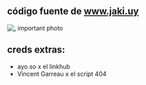 ## código fuente de www.jaki.uy 

[![.](https://i.pinimg.com/564x/af/b3/90/afb3904502bac49452e8f4ef9e8617e7.jpg)](https://open.spotify.com/track/3CaUrp1M3f4mDNI2IBbodz?si=9599ddb7e3854f03)
important photo

## creds extras:
- ayo.so x el linkhub
- Vincent Garreau x el script 404
